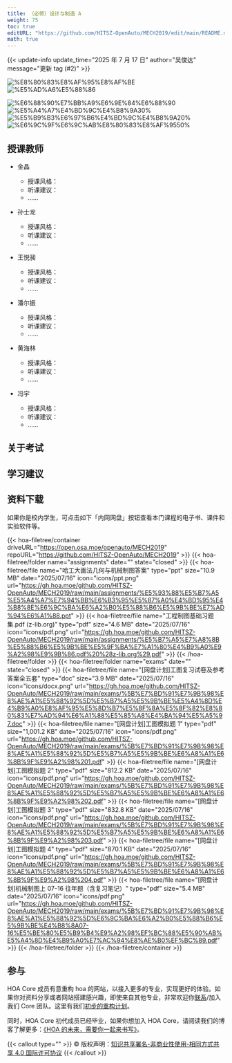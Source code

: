 ```yaml
---
title: （必修）设计与制造 A
weight: 75
toc: true
editURL: "https://github.com/HITSZ-OpenAuto/MECH2019/edit/main/README.md"
math: true
---
```


{{< update-info update_time="2025 年 7 月 17 日" author="吴俊达" message="更新 tag (#2)" >}}


<!--
1. 通过 [Shields.io](https://shields.io/) 生成如下的徽章，标注课程的基本信息。
2. 请根据课程的具体内容增删仓库的子文件夹。子文件夹建议使用小写英文，如果需要附加说明，则添加 README.md。注意，添加 README 后 .gitkeep 文件仍需保留。
3. 关于课程的描述可以不止以下几个方面，酌情增删。
4. hoa.moe 生成本课程对应页面后，请将页面链接复制到 GitHub 仓库的 About/Website 中。
5. 可以在 GitHub 页面的 About/Topics 中为课程添加话题名称。
-->

<div class="img-div hx-mt-4 hx-flex-row hx-justify-start hx-items-center">

![%E8%80%83%E8%AF%95%E8%AF%BE](https://img.shields.io/badge/%E8%80%83%E8%AF%95%E8%AF%BE-red)
![%E5%AD%A6%E5%88%86](https://img.shields.io/badge/%E5%AD%A6%E5%88%86-3-moccasin)

![%E6%88%90%E7%BB%A9%E6%9E%84%E6%88%90](https://img.shields.io/badge/%E6%88%90%E7%BB%A9%E6%9E%84%E6%88%90-gold)
![%E5%A4%A7%E4%BD%9C%E4%B8%9A30%](https://img.shields.io/badge/%E5%A4%A7%E4%BD%9C%E4%B8%9A-30%25-wheat)
![%E5%B9%B3%E6%97%B6%E4%BD%9C%E4%B8%9A20%](https://img.shields.io/badge/%E5%B9%B3%E6%97%B6%E4%BD%9C%E4%B8%9A-20%25-wheat)
![%E6%9C%9F%E6%9C%AB%E8%80%83%E8%AF%9550%](https://img.shields.io/badge/%E6%9C%9F%E6%9C%AB%E8%80%83%E8%AF%95-50%25-wheat)


</div>

## 授课教师

- 金晶
  - 授课风格：
  - 听课建议：
  - ……

- 孙士龙
  - 授课风格：
  - 听课建议：
  - ……

- 王悦昶
  - 授课风格：
  - 听课建议：
  - ……


- 潘尔振
  - 授课风格：
  - 听课建议：
  - ……

- 黄海林
  - 授课风格：
  - 听课建议：
  - ……

- 冯宇
  - 授课风格：
  - 听课建议：
  - ……

## 关于考试

## 学习建议

## 资料下载

如果你是校内学生，可点击如下「内网网盘」按钮查看本门课程的电子书、课件和实验软件等。

{{< hoa-filetree/container driveURL="https://open.osa.moe/openauto/MECH2019" repoURL="https://github.com/HITSZ-OpenAuto/MECH2019" >}}
{{< hoa-filetree/folder name="assignments" date="" state="closed" >}}
{{< hoa-filetree/file name="哈工大画法几何与机械制图答案" type="ppt" size="10.9 MB" date="2025/07/16" icon="icons/ppt.png" url="https://gh.hoa.moe/github.com/HITSZ-OpenAuto/MECH2019/raw/main/assignments/%E5%93%88%E5%B7%A5%E5%A4%A7%E7%94%BB%E6%B3%95%E5%87%A0%E4%BD%95%E4%B8%8E%E6%9C%BA%E6%A2%B0%E5%88%B6%E5%9B%BE%E7%AD%94%E6%A1%88.ppt" >}}
{{< hoa-filetree/file name="工程制图基础习题集.pdf (z-lib.org)" type="pdf" size="4.6 MB" date="2025/07/16" icon="icons/pdf.png" url="https://gh.hoa.moe/github.com/HITSZ-OpenAuto/MECH2019/raw/main/assignments/%E5%B7%A5%E7%A8%8B%E5%88%B6%E5%9B%BE%E5%9F%BA%E7%A1%80%E4%B9%A0%E9%A2%98%E9%9B%86.pdf%20%28z-lib.org%29.pdf" >}}
{{< /hoa-filetree/folder >}}
{{< hoa-filetree/folder name="exams" date="" state="closed" >}}
{{< hoa-filetree/file name="[网盘计划]工图复习试卷及参考答案全五套" type="doc" size="3.9 MB" date="2025/07/16" icon="icons/docx.png" url="https://gh.hoa.moe/github.com/HITSZ-OpenAuto/MECH2019/raw/main/exams/%5B%E7%BD%91%E7%9B%98%E8%AE%A1%E5%88%92%5D%E5%B7%A5%E5%9B%BE%E5%A4%8D%E4%B9%A0%E8%AF%95%E5%8D%B7%E5%8F%8A%E5%8F%82%E8%80%83%E7%AD%94%E6%A1%88%E5%85%A8%E4%BA%94%E5%A5%97.doc" >}}
{{< hoa-filetree/file name="[网盘计划]工图模拟题 1" type="pdf" size="1,001.2 KB" date="2025/07/16" icon="icons/pdf.png" url="https://gh.hoa.moe/github.com/HITSZ-OpenAuto/MECH2019/raw/main/exams/%5B%E7%BD%91%E7%9B%98%E8%AE%A1%E5%88%92%5D%E5%B7%A5%E5%9B%BE%E6%A8%A1%E6%8B%9F%E9%A2%98%201.pdf" >}}
{{< hoa-filetree/file name="[网盘计划]工图模拟题 2" type="pdf" size="812.2 KB" date="2025/07/16" icon="icons/pdf.png" url="https://gh.hoa.moe/github.com/HITSZ-OpenAuto/MECH2019/raw/main/exams/%5B%E7%BD%91%E7%9B%98%E8%AE%A1%E5%88%92%5D%E5%B7%A5%E5%9B%BE%E6%A8%A1%E6%8B%9F%E9%A2%98%202.pdf" >}}
{{< hoa-filetree/file name="[网盘计划]工图模拟题 3" type="pdf" size="832.8 KB" date="2025/07/16" icon="icons/pdf.png" url="https://gh.hoa.moe/github.com/HITSZ-OpenAuto/MECH2019/raw/main/exams/%5B%E7%BD%91%E7%9B%98%E8%AE%A1%E5%88%92%5D%E5%B7%A5%E5%9B%BE%E6%A8%A1%E6%8B%9F%E9%A2%98%203.pdf" >}}
{{< hoa-filetree/file name="[网盘计划]工图模拟题 4" type="pdf" size="870.1 KB" date="2025/07/16" icon="icons/pdf.png" url="https://gh.hoa.moe/github.com/HITSZ-OpenAuto/MECH2019/raw/main/exams/%5B%E7%BD%91%E7%9B%98%E8%AE%A1%E5%88%92%5D%E5%B7%A5%E5%9B%BE%E6%A8%A1%E6%8B%9F%E9%A2%98%204.pdf" >}}
{{< hoa-filetree/file name="[网盘计划]机械制图上 07-16 往年题（含复习笔记）" type="pdf" size="5.4 MB" date="2025/07/16" icon="icons/pdf.png" url="https://gh.hoa.moe/github.com/HITSZ-OpenAuto/MECH2019/raw/main/exams/%5B%E7%BD%91%E7%9B%98%E8%AE%A1%E5%88%92%5D%E6%9C%BA%E6%A2%B0%E5%88%B6%E5%9B%BE%E4%B8%8A07-16%E5%BE%80%E5%B9%B4%E9%A2%98%EF%BC%88%E5%90%AB%E5%A4%8D%E4%B9%A0%E7%AC%94%E8%AE%B0%EF%BC%89.pdf" >}}
{{< /hoa-filetree/folder >}}
{{< /hoa-filetree/container >}}

## 参与

HOA Core 成员有意重构 hoa 的网站，以接入更多的专业，实现更好的体验。如果你对资料分享或者网站搭建感兴趣，即使来自其他专业，非常欢迎你[联系](mailto:hi@hoa.moe)/加入我们 Core 团队。这里有我们[初步的重构计划](https://historical-mousepad-286.notion.site/HOA-1f71751ad5fe80978c70d9e32330d7e6)。

同时，HOA Core 初代成员已经毕业，如果你想加入 HOA Core，请阅读我们的博客了解更多：[《HOA 的未来，需要你一起来书写》](https://hoa.moe/news/future-of-hoa)。

{{< callout type="" >}}
  © 版权声明：[知识共享署名-非商业性使用-相同方式共享 4.0 国际许可协议](https://creativecommons.org/licenses/by-nc-sa/4.0/)
{{< /callout >}}

